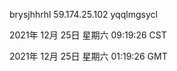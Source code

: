 brysjhhrhl 59.174.25.102 yqqlmgsycl

2021年 12月 25日 星期六 09:19:26 CST

2021年 12月 25日 星期六 01:19:26 GMT
